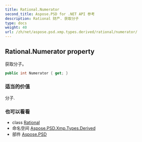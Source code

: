 ```yaml
---
title: Rational.Numerator
second_title: Aspose.PSD for .NET API 参考
description: Rational 财产. 获取分子
type: docs
weight: 40
url: /zh/net/aspose.psd.xmp.types.derived/rational/numerator/
---
```

## Rational.Numerator property

获取分子。

```csharp
public int Numerator { get; }
```

### 适当的价值

分子.

### 也可以看看

* class [Rational](../)
* 命名空间 [Aspose.PSD.Xmp.Types.Derived](../../rational/)
* 部件 [Aspose.PSD](../../../)


